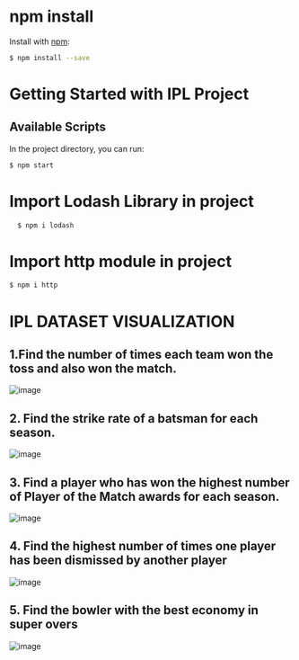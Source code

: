 # npm install

Install with [npm](https://www.npmjs.com/):

```sh
$ npm install --save
```

# Getting Started with IPL Project

## Available Scripts

In the project directory, you can run:

```sh
$ npm start
```

# Import Lodash Library in project

```sh
  $ npm i lodash
```

# Import http module in project

```sh
$ npm i http
```


# IPL DATASET VISUALIZATION

## 1.Find the number of times each team won the toss and also won the match.

![image](src/img/team-won-match-and-toss.jpeg)


## 2. Find the strike rate of a batsman for each season.

![image](src/img/strike-rate-of-batsman-e.jpeg)


## 3. Find a player who has won the highest number of Player of the Match awards for each season.

![image](src/img/player-of-the-match-each.jpeg)


## 4. Find the highest number of times one player has been dismissed by another player

![image](src/img/highest-dissmiss-player.jpeg)


## 5. Find the bowler with the best economy in super overs
![image](src/img/best-economies-in-super.jpeg)